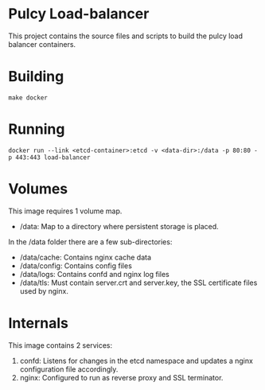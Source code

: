 Pulcy Load-balancer
===================

This project contains the source files and scripts to build the pulcy load balancer containers.

Building
========

```
make docker
```

Running
=======

```
docker run --link <etcd-container>:etcd -v <data-dir>:/data -p 80:80 -p 443:443 load-balancer
```

Volumes
=======

This image requires 1 volume map.
* /data: Map to a directory where persistent storage is placed.

In the /data folder there are a few sub-directories:

* /data/cache: Contains nginx cache data
* /data/config: Contains config files
* /data/logs: Contains confd and nginx log files
* /data/tls: Must contain server.crt and server.key, the SSL certificate files used by nginx.

Internals
=========

This image contains 2 services:
1) confd: Listens for changes in the etcd namespace and updates a nginx configuration file accordingly.
2) nginx: Configured to run as reverse proxy and SSL terminator.

